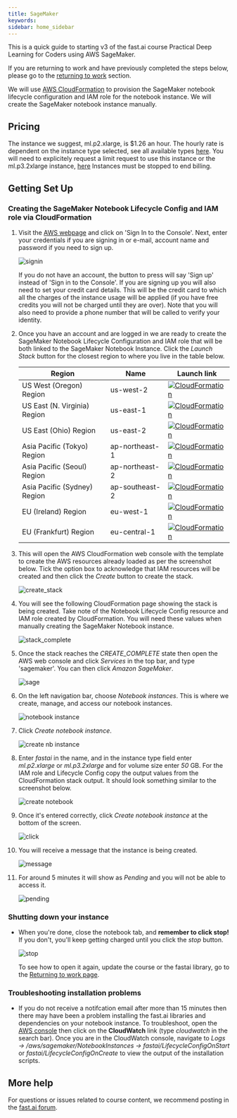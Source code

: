 ```yaml
---
title: SageMaker
keywords: 
sidebar: home_sidebar
---
```


This is a quick guide to starting v3 of the fast.ai course Practical Deep Learning for Coders using AWS SageMaker. 

If you are returning to work and have previously completed the steps below, please go to the [returning to work](http://course-v3.fast.ai/update_sagemaker.html) section.

We will use [AWS CloudFormation](https://aws.amazon.com/cloudformation/) to provision the SageMaker notebook lifecycle configuration and IAM role for the notebook instance. We will create the SageMaker notebook instance manually.

## Pricing

The instance we suggest, ml.p2.xlarge, is $1.26 an hour. The hourly rate is dependent on the instance type selected, see all available types [here](https://aws.amazon.com/sagemaker/pricing/).  You will need to explicitely request a limit request to use this instance or the ml.p3.2xlarge instance, [here](https://course-v3.fast.ai/start_aws.html#step-2-request-service-limit ) Instances must be stopped to end billing.

## Getting Set Up

### Creating the SageMaker Notebook Lifecycle Config and IAM role via CloudFormation

1. Visit the [AWS webpage](https://aws.amazon.com/) and click on 'Sign In to the Console'. Next, enter your credentials if you are signing in or e-mail, account name and password if you need to sign up.

    <img alt="signin" src="/images/aws/signin.png" class="screenshot">

    If you do not have an account, the button to press will say 'Sign up' instead of 'Sign in to the Console'. If you are signing up you will also need to set your credit card details. This will be the credit card to which all the charges of the instance usage will be applied (if you have free credits you will not be charged until they are over). Note that you will also need to provide a phone number that will be called to verify your identity.

1. Once you have an account and are logged in we are ready to create the SageMaker Notebook Lifecycle Configuration and IAM role that will be both linked to the SageMaker Notebook Instance. Click the *Launch Stack* button for the closest region to where you live in the table below. 

    Region | Name | Launch link
    --- | --- | ---
    US West (Oregon) Region | us-west-2 | [![CloudFormation](/images/aws/cfn-launch-stack.png)](https://us-west-2.console.aws.amazon.com/cloudformation/home?region=us-west-2#/stacks/create/review?filter=active&templateURL=https%3A%2F%2Fs3-eu-west-1.amazonaws.com%2Fmmcclean-public-files%2Fsagemaker-fastai-notebook%2Fcfn.yml&stackName=FastaiSageMakerResourceStack)
    US East (N. Virginia) Region | us-east-1 | [![CloudFormation](/images/aws/cfn-launch-stack.png)](https://us-east-1.console.aws.amazon.com/cloudformation/home?region=us-east-1#/stacks/create/review?filter=active&templateURL=https%3A%2F%2Fs3-eu-west-1.amazonaws.com%2Fmmcclean-public-files%2Fsagemaker-fastai-notebook%2Fcfn.yml&stackName=FastaiSageMakerResourceStack)
    US East (Ohio) Region | us-east-2 | [![CloudFormation](/images/aws/cfn-launch-stack.png)](https://us-east-2.console.aws.amazon.com/cloudformation/home?region=us-east-2#/stacks/create/review?filter=active&templateURL=https%3A%2F%2Fs3-eu-west-1.amazonaws.com%2Fmmcclean-public-files%2Fsagemaker-fastai-notebook%2Fcfn.yml&stackName=FastaiSageMakerResourceStack)
    Asia Pacific (Tokyo) Region | ap-northeast-1 | [![CloudFormation](/images/aws/cfn-launch-stack.png)](https://ap-northeast-1.console.aws.amazon.com/cloudformation/home?region=ap-northeast-1#/stacks/create/review?filter=active&templateURL=https%3A%2F%2Fs3-eu-west-1.amazonaws.com%2Fmmcclean-public-files%2Fsagemaker-fastai-notebook%2Fcfn.yml&stackName=FastaiSageMakerResourceStack)
    Asia Pacific (Seoul) Region | ap-northeast-2 | [![CloudFormation](/images/aws/cfn-launch-stack.png)](https://ap-northeast-2.console.aws.amazon.com/cloudformation/home?region=ap-northeast-2#/stacks/create/review?filter=active&templateURL=https%3A%2F%2Fs3-eu-west-1.amazonaws.com%2Fmmcclean-public-files%2Fsagemaker-fastai-notebook%2Fcfn.yml&stackName=FastaiSageMakerResourceStack)
    Asia Pacific (Sydney) Region | ap-southeast-2 | [![CloudFormation](/images/aws/cfn-launch-stack.png)](https://ap-southeast-2.console.aws.amazon.com/cloudformation/home?region=ap-southeast-2#/stacks/create/review?filter=active&templateURL=https%3A%2F%2Fs3-eu-west-1.amazonaws.com%2Fmmcclean-public-files%2Fsagemaker-fastai-notebook%2Fcfn.yml&stackName=FastaiSageMakerResourceStack)
    EU (Ireland) Region | eu-west-1 | [![CloudFormation](/images/aws/cfn-launch-stack.png)](https://eu-west-1.console.aws.amazon.com/cloudformation/home?region=eu-west-1#/stacks/create/review?filter=active&templateURL=https%3A%2F%2Fs3-eu-west-1.amazonaws.com%2Fmmcclean-public-files%2Fsagemaker-fastai-notebook%2Fcfn.yml&stackName=FastaiSageMakerResourceStack)
    EU (Frankfurt) Region | eu-central-1 | [![CloudFormation](/images/aws/cfn-launch-stack.png)](https://eu-central-1.console.aws.amazon.com/cloudformation/home?region=eu-central-1#/stacks/create/review?filter=active&templateURL=https%3A%2F%2Fs3-eu-west-1.amazonaws.com%2Fmmcclean-public-files%2Fsagemaker-fastai-notebook%2Fcfn.yml&stackName=FastaiSageMakerResourceStack)

1. This will open the AWS CloudFormation web console with the template to create the AWS resources already loaded as per the screenshot below. Tick the option box to acknowledge that IAM resources will be created and then click the *Create* button to create the stack.

    <img alt="create_stack" src="/images/sagemaker/create_stack.png" class="screenshot">

1. You will see the following CloudFormation page showing the stack is being created. Take note of the Notebook Lifecycle Config resource and IAM role created by CloudFormation. You will need these values when manually creating the SageMaker Notebook instance.

    <img alt="stack_complete" src="/images/sagemaker/stack_complete.png" class="screenshot">

1. Once the stack reaches the *CREATE_COMPLETE* state then open the AWS web console and click *Services* in the top bar, and type 'sagemaker'. You can then click *Amazon SageMaker*.

   <img alt="sage" src="/images/sagemaker/01.png" class="screenshot">

1. On the left navigation bar, choose *Notebook instances*. This is where we create, manage, and access our notebook instances.

    <img alt="notebook instance" src="/images/sagemaker/08b.png" class="screenshot">

1. Click *Create notebook instance*.

    <img alt="create nb instance" src="/images/sagemaker/09.png" class="screenshot">

1. Enter *fastai* in the name, and in the instance type field enter *ml.p2.xlarge* or *ml.p3.2xlarge* and for volume size enter *50* GB. For the IAM role and Lifecycle Config copy the output values from the CloudFormation stack output. It should look something similar to the screenshot below.

   <img alt="create notebook" src="/images/sagemaker/sagemaker_notebook_create.png" class="screenshot">

1. Once it's entered correctly, click *Create notebook instance* at the bottom of the screen.

    <img alt="click" src="/images/sagemaker/14.png" class="screenshot">

1. You will receive a message that the instance is being created.

    <img alt="message" src="/images/sagemaker/15.png" class="screenshot">

1. For around 5 minutes it will show as *Pending* and you will not be able to access it.

   <img alt="pending" src="/images/sagemaker/16.png" class="screenshot">

### Shutting down your instance

- When you're done, close the notebook tab, and **remember to click stop!** If you don't, you'll keep getting charged until you click the *stop* button.

    <img alt="stop" src="/images/sagemaker/23.png" class="screenshot">

  To see how to open it again, update the course or the fastai library, go to the [Returning to work page](update_sagemaker.html).

### Troubleshooting installation problems

- If you do not receive a notifcation email after more than 15 minutes then there may have been a problem installing the fast.ai libraries and dependencies on your notebook instance. To troubleshoot, open the [AWS console](https://aws.amazon.com/console/) then click on the **CloudWatch** link (type *cloudwatch* in the search bar). Once you are in the CloudWatch console, navigate to *Logs -> /aws/sagemaker/NotebookInstances -> fastai/LifecycleConfigOnStart* or *fastai/LifecycleConfigOnCreate* to view the output of the installation scripts.

## More help

For questions or issues related to course content, we recommend posting in the [fast.ai forum](http://forums.fast.ai/).
